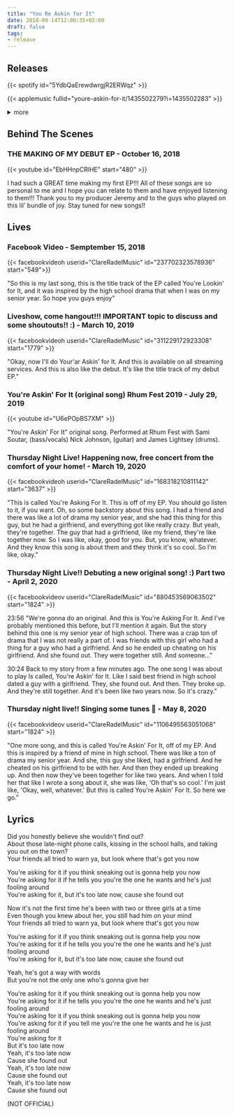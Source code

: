 ```yaml
---
title: "You Re Askin for It"
date: 2018-09-14T12:00:35+02:00
draft: false
tags:
- release
---
```


## Releases

{{< spotify id="5YdbQaErewdwrgjR2ERWqz" >}}

{{< applemusic fullid="youre-askin-for-it/1435502279?i=1435502283" >}}

<details><summary>more</summary>
	{{< amazonmusic id="B07H46N8HF" >}}
	<iframe width="100%" height="166" scrolling="no" frameborder="no" allow="autoplay" src="https://w.soundcloud.com/player/?url=https%3A//api.soundcloud.com/tracks/505036593&color=%23ff5500&auto_play=false&hide_related=false&show_comments=true&show_user=true&show_reposts=false&show_teaser=true"></iframe><div style="font-size: 10px; color: #cccccc;line-break: anywhere;word-break: normal;overflow: hidden;white-space: nowrap;text-overflow: ellipsis; font-family: Interstate,Lucida Grande,Lucida Sans Unicode,Lucida Sans,Garuda,Verdana,Tahoma,sans-serif;font-weight: 100;"><a href="https://soundcloud.com/claire-radel" title="Claire Radel" target="_blank" style="color: #cccccc; text-decoration: none;">Claire Radel</a> · <a href="https://soundcloud.com/claire-radel/claire-radel-youre-askin-for-it" title="Claire Radel You&#x27;re Askin&#x27; For It" target="_blank" style="color: #cccccc; text-decoration: none;">Claire Radel You&#x27;re Askin&#x27; For It</a></div>
	{{< deezer id="551345322" >}}
</details>

## Behind The Scenes

### THE MAKING OF MY DEBUT EP - October 16, 2018

{{< youtube id="EbHHnpCRlHE" start="480" >}}

I had such a GREAT time making my first EP!!! All of these songs are so personal to me and I hope you can relate to them and have enjoyed listening to them!!! Thank you to my producer Jeremy and to the guys who played on this lil’ bundle of joy. Stay tuned for new songs!!

## Lives

### Facebook Video - Semptember 15, 2018

{{< facebookvideoh userid="ClareRadelMusic" id="237702323578936" start="549">}}

"So this is my last song, this is the title track of the EP called You're Lookin' for It, and it was inspired by the high school drama that when I was on my senior year. So hope you guys enjoy"

### Liveshow, come hangout!!! IMPORTANT topic to discuss and some shoutouts!! :) - March 10, 2019

{{< facebookvideoh userid="ClareRadelMusic" id="311229172923308" start="1779" >}}

"Okay, now I'll do Your'ar Askin' for It. And this is available on all streaming services. And this is also like the debut. It's like the title track of my debut EP."

### You're Askin' For It (original song) Rhum Fest 2019 - July 29, 2019

{{< youtube id="U6ePOpBS7XM" >}}

"You're Askin' For It" original song. Performed at Rhum Fest with Sami Soutar, (bass/vocals) Nick Johnson, (guitar) and James Lightsey (drums).

### Thursday Night Live! Happening now, free concert from the comfort of your home! - March 19, 2020

{{< facebookvideoh userid="ClareRadelMusic" id="168318210811142" start="3637" >}}

"This is called You're Asking For It. This is off of my EP. You should go listen to it, if you want. Oh, so some backstory about this song. I had a friend and there was like a lot of drama my senior year, and she had this thing for this guy, but he had a girlfriend, and everything got like really crazy. But yeah, they're together. The guy that had a girlfriend, like my friend, they're like together now. So I was like, okay, good for you. But, you know, whatever. And they know this song is about them and they think it's so cool. So I'm like, okay."

### Thursday Night Live!! Debuting a new original song! :) Part two - April 2, 2020

{{< facebookvideov userid="ClareRadelMusic" id="880453569063502" start="1824" >}}

23:56 "We're gonna do an original. And this is You're Asking For It. And I've probably mentioned this before, but I'll mention it again. But the story behind this one is my senior year of high school. There was a crap ton of drama that I was not really a part of. I was friends with this girl who had a thing for a guy who had a girlfriend. And so he ended up cheating on his girlfriend. And she found out. They were together still. And someone..."

30:24 Back to my story from a few minutes ago. The one song I was about to play Is called, You're Askin' for It. Like I said best friend in high school dated a guy with a girlfriend. They, she found out. And then. They broke up. And they're still together. And it's been like two years now. So it's crazy."

### Thursday night live!! Singing some tunes 🙂 - May 8, 2020

{{< facebookvideov userid="ClareRadelMusic" id="1106495563051068" start="1824" >}}

"One more song, and this is called You're Askin' For It, off of my EP. And this is inspired by a friend of mine in high school. There was like a ton of drama my senior year. And she, this guy she liked, had a girlfriend. And he cheated on his girlfriend to be with her. And then they ended up breaking up. And then now they've been together for like two years. And when I told her that like I wrote a song about it, she was like, 'Oh that's so cool.' I'm just like, 'Okay, well, whatever.' But this is called You're Askin' For It. So here we go."

## Lyrics

Did you honestly believe she wouldn't find out?  
About those late-night phone calls, kissing in the school halls, and taking you out on the town?  
Your friends all tried to warn ya, but look where that's got you now  

You're asking for it if you think sneaking out is gonna help you now  
You're asking for it if he tells you you're the one he wants and he's just fooling around  
You're asking for it, but it's too late now, cause she found out  

Now it's not the first time he's been with two or three girls at a time  
Even though you knew about her, you still had him on your mind  
Your friends all tried to warn ya, but look where that's got you now  

You're asking for it if you think sneaking out is gonna help you now  
You're asking for it if he tells you you're the one he wants and he's just fooling around  
You're asking for it, but it's too late now, cause she found out  

Yeah, he's got a way with words  
But you're not the only one who's gonna give her  

You're asking for it if you think sneaking out is gonna help you now  
You're asking for it if he tells you you're the one he wants and he's just fooling around  
You're asking for it if you think sneaking out is gonna help you now  
You're asking for it if you tell me you're the one he wants and he is just fooling around  
You're asking for it  
But it's too late now  
Yeah, it's too late now  
Cause she found out  
Yeah, it's too late now  
Cause she found out  
Yeah, it's too late now  
Cause she found out  

(NOT OFFICIAL)
